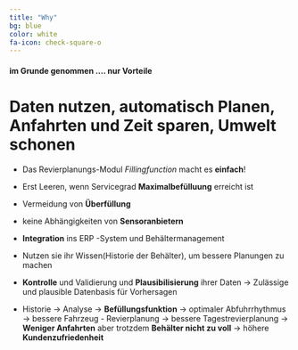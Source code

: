 ```yaml
---
title: "Why"
bg: blue
color: white
fa-icon: check-square-o
---
```


#### im Grunde genommen .... nur Vorteile 


# Daten nutzen, automatisch Planen, Anfahrten und Zeit sparen, Umwelt schonen  


- Das Revierplanungs-Modul *Fillingfunction* macht es **einfach**! 
- Erst Leeren, wenn Servicegrad **Maximalbefülluung** erreicht ist 
- Vermeidung von **Überfüllung** 
- keine Abhängigkeiten von **Sensoranbietern** 
- **Integration** ins ERP -System und Behältermanagement 

- Nutzen sie ihr Wissen(Historie der Behälter), um bessere Planungen zu machen 

- **Kontrolle** und Validierung und **Plausibilisierung**  ihrer Daten -> Zulässige und plausible Datenbasis für Vorhersagen 


- Historie -> Analyse -> **Befüllungsfunktion** -> optimaler Abfuhrrhythmus -> bessere Fahrzeug - Revierplanung -> bessere Tagestrevierplanung -> **Weniger Anfahrten** aber trotzdem **Behälter nicht zu voll** -> höhere **Kundenzufriedenheit**



